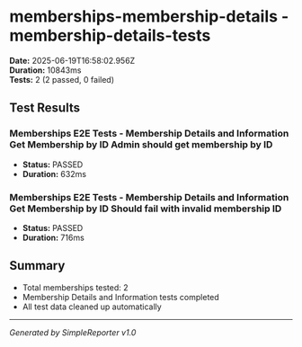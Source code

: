# memberships-membership-details - membership-details-tests

**Date:** 2025-06-19T16:58:02.956Z  
**Duration:** 10843ms  
**Tests:** 2 (2 passed, 0 failed)

## Test Results


### Memberships E2E Tests - Membership Details and Information Get Membership by ID Admin should get membership by ID
- **Status:** PASSED
- **Duration:** 632ms



### Memberships E2E Tests - Membership Details and Information Get Membership by ID Should fail with invalid membership ID
- **Status:** PASSED
- **Duration:** 716ms



## Summary

- Total memberships tested: 2
- Membership Details and Information tests completed
- All test data cleaned up automatically

---
*Generated by SimpleReporter v1.0*
